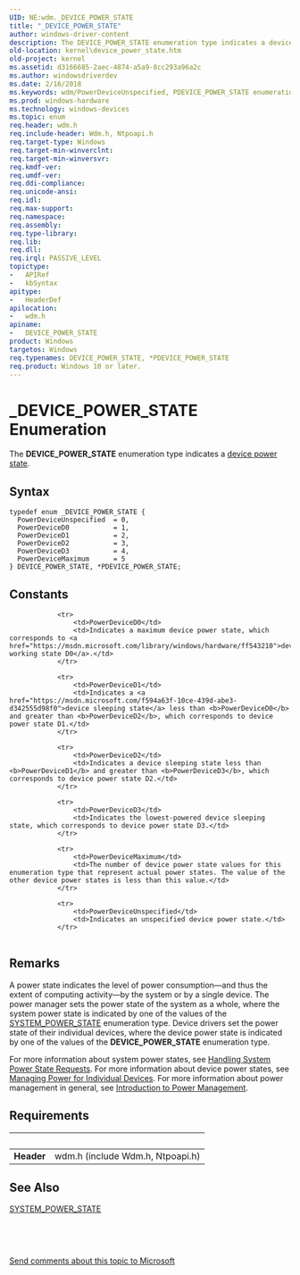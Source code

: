 ```yaml
---
UID: NE:wdm._DEVICE_POWER_STATE
title: "_DEVICE_POWER_STATE"
author: windows-driver-content
description: The DEVICE_POWER_STATE enumeration type indicates a device power state.
old-location: kernel\device_power_state.htm
old-project: kernel
ms.assetid: d3166685-2aec-4874-a5a9-8cc293a96a2c
ms.author: windowsdriverdev
ms.date: 2/16/2018
ms.keywords: wdm/PowerDeviceUnspecified, PDEVICE_POWER_STATE enumeration pointer [Kernel-Mode Driver Architecture], wdm/PDEVICE_POWER_STATE, *PDEVICE_POWER_STATE, PowerDeviceD0, wdm/PowerDeviceD0, DEVICE_POWER_STATE enumeration [Kernel-Mode Driver Architecture], PowerDeviceUnspecified, PowerDeviceD1, wdm/PowerDeviceD1, wdm/PowerDeviceD2, wdm/PowerDeviceD3, wdm/DEVICE_POWER_STATE, PowerDeviceD3, _DEVICE_POWER_STATE, sysenum_4f65cc59-f3a2-42ef-a8bb-7a2d178a6be7.xml, PowerDeviceMaximum, DEVICE_POWER_STATE, wdm/PowerDeviceMaximum, kernel.device_power_state, PowerDeviceD2, PDEVICE_POWER_STATE
ms.prod: windows-hardware
ms.technology: windows-devices
ms.topic: enum
req.header: wdm.h
req.include-header: Wdm.h, Ntpoapi.h
req.target-type: Windows
req.target-min-winverclnt: 
req.target-min-winversvr: 
req.kmdf-ver: 
req.umdf-ver: 
req.ddi-compliance: 
req.unicode-ansi: 
req.idl: 
req.max-support: 
req.namespace: 
req.assembly: 
req.type-library: 
req.lib: 
req.dll: 
req.irql: PASSIVE_LEVEL
topictype:
-	APIRef
-	kbSyntax
apitype:
-	HeaderDef
apilocation:
-	wdm.h
apiname:
-	DEVICE_POWER_STATE
product: Windows
targetos: Windows
req.typenames: DEVICE_POWER_STATE, *PDEVICE_POWER_STATE
req.product: Windows 10 or later.
---
```


# _DEVICE_POWER_STATE Enumeration
The <b>DEVICE_POWER_STATE</b> enumeration type indicates a <a href="https://msdn.microsoft.com/2229f34c-9b88-4e3e-802e-f7be2c7ef168">device power state</a>.

## Syntax
````
typedef enum _DEVICE_POWER_STATE { 
  PowerDeviceUnspecified  = 0,
  PowerDeviceD0           = 1,
  PowerDeviceD1           = 2,
  PowerDeviceD2           = 3,
  PowerDeviceD3           = 4,
  PowerDeviceMaximum      = 5
} DEVICE_POWER_STATE, *PDEVICE_POWER_STATE;
````

## Constants

<table>
            
                <tr>
                    <td>PowerDeviceD0</td>
                    <td>Indicates a maximum device power state, which corresponds to <a href="https://msdn.microsoft.com/library/windows/hardware/ff543210">device working state D0</a>.</td>
                </tr>
            
                <tr>
                    <td>PowerDeviceD1</td>
                    <td>Indicates a <a href="https://msdn.microsoft.com/f594a63f-10ce-439d-abe3-d342555d98f0">device sleeping state</a> less than <b>PowerDeviceD0</b> and greater than <b>PowerDeviceD2</b>, which corresponds to device power state D1.</td>
                </tr>
            
                <tr>
                    <td>PowerDeviceD2</td>
                    <td>Indicates a device sleeping state less than <b>PowerDeviceD1</b> and greater than <b>PowerDeviceD3</b>, which corresponds to device power state D2.</td>
                </tr>
            
                <tr>
                    <td>PowerDeviceD3</td>
                    <td>Indicates the lowest-powered device sleeping state, which corresponds to device power state D3.</td>
                </tr>
            
                <tr>
                    <td>PowerDeviceMaximum</td>
                    <td>The number of device power state values for this enumeration type that represent actual power states. The value of the other device power states is less than this value.</td>
                </tr>
            
                <tr>
                    <td>PowerDeviceUnspecified</td>
                    <td>Indicates an unspecified device power state.</td>
                </tr>
</table>

## Remarks

A power state indicates the level of power consumption—and thus the extent of computing activity—by the system or by a single device. The power manager sets the power state of the system as a whole, where the system power state is indicated by one of the values of the <a href="..\ntpoapi\ne-ntpoapi-_system_power_state.md">SYSTEM_POWER_STATE</a> enumeration type. Device drivers set the power state of their individual devices, where the device power state is indicated by one of the values of the <b>DEVICE_POWER_STATE</b> enumeration type.

For more information about system power states, see <a href="https://msdn.microsoft.com/library/windows/hardware/ff546941">Handling System Power State Requests</a>. For more information about device power states, see <a href="https://msdn.microsoft.com/library/windows/hardware/ff554397">Managing Power for Individual Devices</a>. For more information about power management in general, see <a href="https://msdn.microsoft.com/library/windows/hardware/ff548108">Introduction to Power Management</a>.

## Requirements
| &nbsp; | &nbsp; |
| ---- |:---- |
| **Header** | wdm.h (include Wdm.h, Ntpoapi.h) |

## See Also

<a href="..\ntpoapi\ne-ntpoapi-_system_power_state.md">SYSTEM_POWER_STATE</a>



 

 

<a href="mailto:wsddocfb@microsoft.com?subject=Documentation%20feedback [kernel\kernel]:%20DEVICE_POWER_STATE enumeration%20 RELEASE:%20(2/16/2018)&amp;body=%0A%0APRIVACY STATEMENT%0A%0AWe use your feedback to improve the documentation. We don't use your email address for any other purpose, and we'll remove your email address from our system after the issue that you're reporting is fixed. While we're working to fix this issue, we might send you an email message to ask for more info. Later, we might also send you an email message to let you know that we've addressed your feedback.%0A%0AFor more info about Microsoft's privacy policy, see http://privacy.microsoft.com/en-us/default.aspx." title="Send comments about this topic to Microsoft">Send comments about this topic to Microsoft</a>
